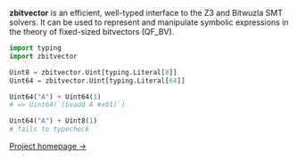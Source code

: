 **zbitvector** is an efficient, well-typed interface to the Z3 and Bitwuzla SMT
solvers. It can be used to represent and manipulate symbolic expressions in the
theory of fixed-sized bitvectors (QF_BV).

```py
import typing
import zbitvector

Uint8 = zbitvector.Uint[typing.Literal[8]]
Uint64 = zbitvector.Uint[typing.Literal[64]]

Uint64("A") + Uint64(1)
# => Uint64(`(bvadd A #x01)`)

Uint64("A") + Uint8(1)
# fails to typecheck
```

[Project homepage &rarr;](https://zbitvector.btidor.dev/)
